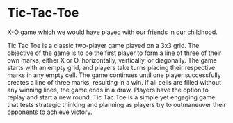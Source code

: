 # Tic-Tac-Toe
X-O game which we would have played with our friends in our childhood.

Tic Tac Toe is a classic two-player game played on a 3x3 grid. The objective of the game is to be the first player to form a line of three of their own marks, either X or O, horizontally, vertically, or diagonally. The game starts with an empty grid, and players take turns placing their respective marks in any empty cell. The game continues until one player successfully creates a line of three marks, resulting in a win. If all cells are filled without any winning lines, the game ends in a draw. Players have the option to replay and start a new round. Tic Tac Toe is a simple yet engaging game that tests strategic thinking and planning as players try to outmaneuver their opponents to achieve victory.
